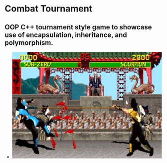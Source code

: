 # Combat Tournament
## OOP C++ tournament style game to showcase use of encapsulation, inheritance, and polymorphism.
* ![mortal combat](mortalCombat.png)
